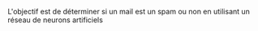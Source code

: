 L'objectif est de déterminer si un mail est un spam ou non en utilisant un réseau de neurons artificiels
